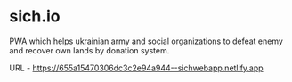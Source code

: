# sich.io
PWA which helps ukrainian army and social organizations to defeat enemy and recover own lands by donation system.

URL - https://655a15470306dc3c2e94a944--sichwebapp.netlify.app

